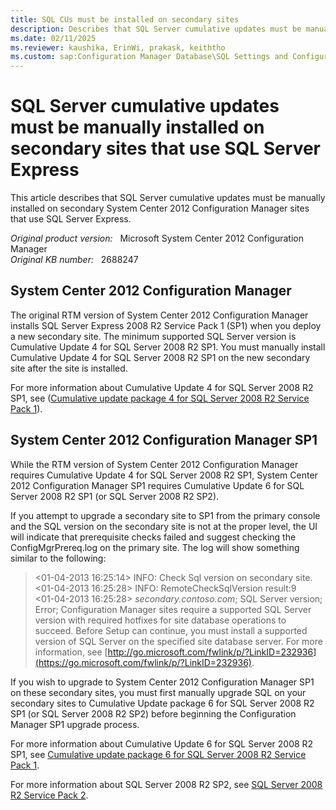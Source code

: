 ```yaml
---
title: SQL CUs must be installed on secondary sites
description: Describes that SQL Server cumulative updates must be manually installed on secondary sites that use SQL Server Express.
ms.date: 02/11/2025
ms.reviewer: kaushika, ErinWi, prakask, keiththo
ms.custom: sap:Configuration Manager Database\SQL Settings and Configuration
---
```

# SQL Server cumulative updates must be manually installed on secondary sites that use SQL Server Express

This article describes that SQL Server cumulative updates must be manually installed on secondary System Center 2012 Configuration Manager sites that use SQL Server Express.

_Original product version:_ &nbsp; Microsoft System Center 2012 Configuration Manager  
_Original KB number:_ &nbsp; 2688247

## System Center 2012 Configuration Manager

The original RTM version of System Center 2012 Configuration Manager installs SQL Server Express 2008 R2 Service Pack 1 (SP1) when you deploy a new secondary site. The minimum supported SQL Server version is Cumulative Update 4 for SQL Server 2008 R2 SP1. You must manually install Cumulative Update 4 for SQL Server 2008 R2 SP1 on the new secondary site after the site is installed.

  For more information about Cumulative Update 4 for SQL Server 2008 R2 SP1, see ([Cumulative update package 4 for SQL Server 2008 R2 Service Pack 1](https://support.microsoft.com/help/2633146)).

## System Center 2012 Configuration Manager SP1

While the RTM version of System Center 2012 Configuration Manager requires Cumulative Update 4 for SQL Server 2008 R2 SP1, System Center 2012 Configuration Manager SP1 requires Cumulative Update 6 for SQL Server 2008 R2 SP1 (or SQL Server 2008 R2 SP2).

  If you attempt to upgrade a secondary site to SP1 from the primary console and the SQL version on the secondary site is not at the proper level, the UI will indicate that prerequisite checks failed and suggest checking the ConfigMgrPrereq.log on the primary site. The log will show something similar to the following:

  > <01-04-2013 16:25:14> INFO: Check Sql version on secondary site.  
  > <01-04-2013 16:25:28> INFO: RemoteCheckSqlVersion result:9  
  > <01-04-2013 16:25:28> *secondary.contoso.com*; SQL Server version; Error; Configuration Manager sites require a supported SQL Server version with required hotfixes for site database operations to succeed. Before Setup can continue, you must install a supported version of SQL Server on the specified site database server. For more information, see [http://go.microsoft.com/fwlink/p/?LinkID=232936](https://go.microsoft.com/fwlink/p/?LinkID=232936).

  If you wish to upgrade to System Center 2012 Configuration Manager SP1 on these secondary sites, you must first manually upgrade SQL on your secondary sites to Cumulative Update package 6 for SQL Server 2008 R2 SP1 (or SQL Server 2008 R2 SP2) before beginning the Configuration Manager SP1 upgrade process.

  For more information about Cumulative Update 6 for SQL Server 2008 R2 SP1, see [Cumulative update package 6 for SQL Server 2008 R2 Service Pack 1](https://support.microsoft.com/help/2679367).

  For more information about SQL Server 2008 R2 SP2, see [SQL Server 2008 R2 Service Pack 2](https://www.microsoft.com/download/details.aspx?id=30437).
